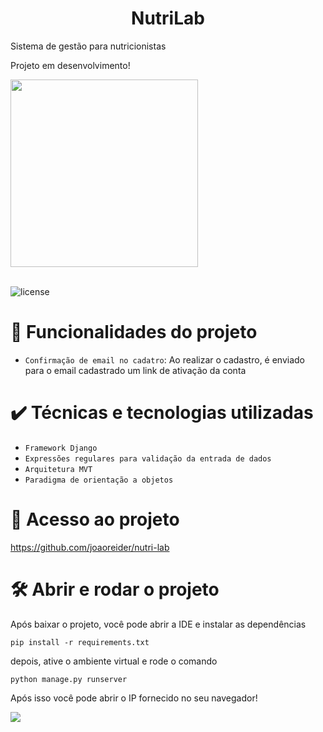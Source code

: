 <h1 align="center"> NutriLab </h1>

<p style='text-align: justify;'> 
Sistema de gestão para nutricionistas
</p>

Projeto em desenvolvimento!


<div style="display: inline_block" >

<img align="center" width="300" src="#">



</div>


<br>

![license](https://img.shields.io/badge/license-MIT-green)

# :hammer: Funcionalidades do projeto


- `Confirmação de email no cadatro`: Ao realizar o cadastro, é enviado para o email cadastrado um link de ativação da conta
&nbsp;



# ✔️ Técnicas e tecnologias utilizadas

- ``Framework Django``
- ``Expressões regulares para validação da entrada de dados``
- ``Arquitetura MVT``
- ``Paradigma de orientação a objetos``



# 📁 Acesso ao projeto


https://github.com/joaoreider/nutri-lab


# 🛠️ Abrir e rodar o projeto

Após baixar o projeto, você pode abrir a IDE e instalar as dependências 
```
pip install -r requirements.txt  
```
depois, ative o ambiente virtual e rode o comando 
```
python manage.py runserver
```
Após isso você pode abrir o IP fornecido no seu navegador!
<div> 
 <a href="https://www.linkedin.com/in/jo%C3%A3o-paulo-2345b3170/" target="_blank"><img src="https://img.shields.io/badge/LinkedIn-0077B5?style=for-the-badge&logo=linkedin&logoColor=white"></a>

</div>